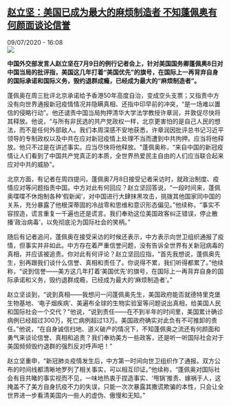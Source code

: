 <!--1594310105000-->
[赵立坚：美国已成为最大的麻烦制造者 不知蓬佩奥有何颜面谈论信誉](http://www.rfi.fr//cn/%E6%94%BF%E6%B2%BB/20200709-%E8%B5%B5%E7%AB%8B%E5%9D%9A-%E7%BE%8E%E5%9B%BD%E5%B7%B2%E6%88%90%E4%B8%BA%E6%9C%80%E5%A4%A7%E7%9A%84%E9%BA%BB%E7%83%A6%E5%88%B6%E9%80%A0%E8%80%85-%E4%B8%8D%E7%9F%A5%E8%93%AC%E4%BD%A9%E5%A5%A5%E6%9C%89%E4%BD%95%E9%A2%9C%E9%9D%A2%E8%B0%88%E8%AE%BA%E4%BF%A1%E8%AA%89)
------

<div>09/07/2020 - 16:08</div><img src="https://s.rfi.fr/media/display/0d11cd42-9db6-11ea-9c38-005056a98db9/w:310/p:16x9/Zhao-Lijian_0_1400_933.jpg"><p><strong>中国外交部发言人赵立坚在7月9日的例行记者会上，针对美国国务卿蓬佩奥8日对中国当局的批评指，美国这几年打着“美国优先”的旗号，在国际上一再背弃自身的国际承诺和国际义务，毁约退群成瘾，已经成为最大的“麻烦制造者”。</strong></p><div class="t-content__body u-clearfix"><div class="m-interstitial"></div><p>蓬佩奥在周三批评北京承诺给予香港50年高度自治，变成空头支票；又指责中方没有向世界通报新冠疫情情况并隐瞒真相、还指中印早前的冲突，“是一场难以置信的侵略行动”。他还谴责中国当局拘押清华大学法学教授许章润，并敦促尽快将其释放。他说，“与所有非民选的共产党政权一样，北京更害怕的是自己人民的想法，而不是任何外部敌人。我们本周深感不安地获悉，许章润因批评总书记习近平领导的专制政权以及中共在应对新冠疫情上处理不当而遭到中共拘押。应当将他释放。他只不过是在讲述事实。应当尽快将他释放。"蓬佩奥称，“来自中国的新冠疫情让人们看到了中国共产党真正的本质，全世界热爱民主自由的人们应当联合起来应对中共的威胁”。</p><p>北京方面，有记者在周四提问，蓬佩奥7月8日接受记者采访时，就政治制度、疫情应对等问题指责中国。中方对此有何回应？赵立坚回答说，“一段时间来，蓬佩奥喋喋不休炮制各种‘假新闻’，对中国进行大肆抹黑攻击，挑拨其他国家同中国的关系，充分暴露了他根深蒂固的冷战零和思维和意识形态偏见。”他续称，“事实不容捏造，谎言重复一千遍也还是谎言。我们奉劝这位美国政客纠正错误，停止散播‘政治病毒’，以免彻底沦为国际社会的笑柄。”</p><p>随后有记者追问，蓬佩奥在接受采访的时候还表示，中方表示向世卫组织通报了疫情，但事实并非如此。中方存在着严重信誉问题，没有告诉全世界有关新冠病毒的真相，并应该被追责。你对此有何评论？赵立坚回应指，“首先我想说，蓬佩奥先生，别再跟我们谈什么信誉、真相和责任了。你说得不累，我们听得都累了。”他续称，“说到信誉——美方这几年打着‘美国优先’的旗号，在国际上一再背弃自身的国际承诺和义务，毁约退群成瘾，已经成为最大的‘麻烦制造者’。”</p><p>赵立坚谈到，“说到真相——我想问一问蓬佩奥先生，美国政府能否就德特里克堡生物基地、‘电子烟疾病’、美遍布全球的生物实验室等问题说出真相，给美国人民和国际社会一个交代？”他说，“说到责任——在不到半年的时间里，美国累计确诊病例已经超过300万，死亡病例超过13万。美国政府确实对此负有不可推卸的责任。”他说，“在自身诚信扫地、道义破产的情况下，不知蓬佩奥之流还有何颜面和勇气来谈论信誉、真相和追责？我们奉劝美方一些政客，还是听一听国际社会对于美国频频毁约退群的强烈反对呼声吧！”</p><p>赵立坚重申，“新冠肺炎疫情发生后，中方第一时间向世卫组织作了通报。双方公布的时间线都清晰地罗列了相关事实，可以相互印证。”他续称，“蓬佩奥对国际社会有目共睹的事实视而不见，一味地热衷于捏造事实、‘甩锅’推责、嫁祸于人，这掩盖不了美方自身抗疫不力的失误，只能一次次暴露其撒谎欺骗的本性，只会让全世界进一步看清美国内一些人的虚伪、傲慢和无知。”</p><p> </p><div class="o-self-promo o-self-promo--nl o-self-promo--hidden" data-selfpromo-newsletter></div><div class="o-self-promo o-self-promo--app o-self-promo--hidden" data-selfpromo-app></div></div>
